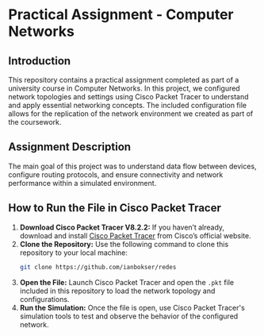 # Practical Assignment - Computer Networks

## Introduction

This repository contains a practical assignment completed as part of a university course in Computer Networks. In this project, we configured network topologies and settings using Cisco Packet Tracer to understand and apply essential networking concepts. The included configuration file allows for the replication of the network environment we created as part of the coursework.

## Assignment Description

The main goal of this project was to understand data flow between devices, configure routing protocols, and ensure connectivity and network performance within a simulated environment.

## How to Run the File in Cisco Packet Tracer

1. **Download Cisco Packet Tracer V8.2.2:** If you haven’t already, download and install [Cisco Packet Tracer](https://www.netacad.com/courses/packet-tracer) from Cisco’s official website.
2. **Clone the Repository:** Use the following command to clone this repository to your local machine:
   ```bash
   git clone https://github.com/ianbokser/redes
   ```
3. **Open the File:** Launch Cisco Packet Tracer and open the `.pkt` file included in this repository to load the network topology and configurations.
4. **Run the Simulation:** Once the file is open, use Cisco Packet Tracer's simulation tools to test and observe the behavior of the configured network.

